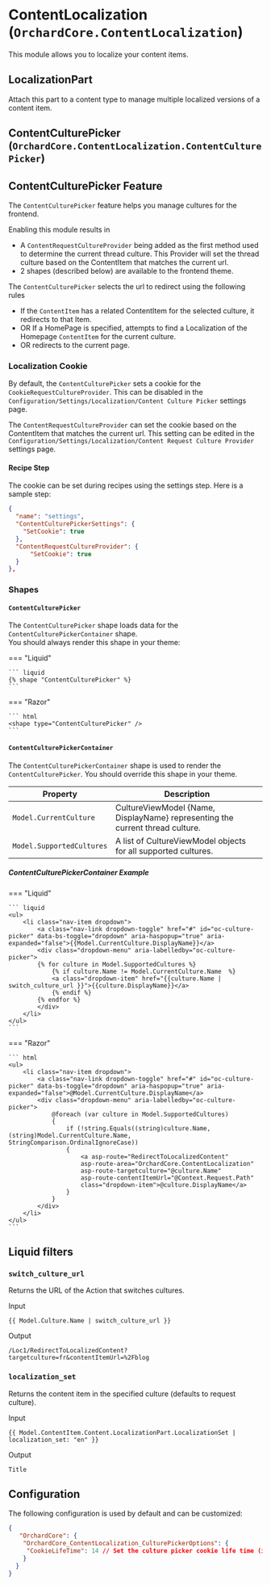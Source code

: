 # ContentLocalization (`OrchardCore.ContentLocalization`)

This module allows you to localize your content items.

## LocalizationPart

Attach this part to a content type to manage multiple localized versions of a content item.

## ContentCulturePicker (`OrchardCore.ContentLocalization.ContentCulturePicker`)

## ContentCulturePicker Feature

The `ContentCulturePicker` feature helps you manage cultures for the frontend.

Enabling this module results in

- A `ContentRequestCultureProvider` being added as the first method used to determine the current thread culture.
    This Provider will set the thread culture based on the ContentItem that matches the current url.
- 2 shapes (described below) are available to the frontend theme.

The `ContentCulturePicker` selects the url to redirect using the following rules

- If the `ContentItem` has a related ContentItem for the selected culture, it redirects to that Item.
- OR If a HomePage is specified, attempts to find a Localization of the Homepage `ContentItem` for the current culture.
- OR redirects to the current page.

### Localization Cookie

By default, the `ContentCulturePicker` sets a cookie for the `CookieRequestCultureProvider`. This can be disabled in the  `Configuration/Settings/Localization/Content Culture Picker` settings page.

The `ContentRequestCultureProvider` can set the cookie based on the ContentItem that matches the current url. This setting can be edited in the  `Configuration/Settings/Localization/Content Request Culture Provider` settings page.


#### Recipe Step

The cookie can be set during recipes using the settings step. Here is a sample step:

```json
{
  "name": "settings",
  "ContentCulturePickerSettings": {
    "SetCookie": true
  },
  "ContentRequestCultureProvider": {
      "SetCookie": true
  }
},
```

### Shapes

#### `ContentCulturePicker`

The `ContentCulturePicker` shape loads data for the `ContentCulturePickerContainer` shape.  
You should always render this shape in your theme:

=== "Liquid"

    ``` liquid
    {% shape "ContentCulturePicker" %}
    ```

=== "Razor"

    ``` html
    <shape type="ContentCulturePicker" />
    ```

#### `ContentCulturePickerContainer`

The `ContentCulturePickerContainer` shape is used to render the `ContentCulturePicker`.
You should override this shape in your theme.

| Property                  | Description                                                 |
| ------------------------- | ----------------------------------------------------------- |
| `Model.CurrentCulture`    | CultureViewModel {Name, DisplayName} representing the current thread culture. |
| `Model.SupportedCultures` | A list of CultureViewModel objects for all supported cultures.   |

##### ContentCulturePickerContainer Example

=== "Liquid"

    ``` liquid
    <ul>
        <li class="nav-item dropdown">
            <a class="nav-link dropdown-toggle" href="#" id="oc-culture-picker" data-bs-toggle="dropdown" aria-haspopup="true" aria-expanded="false">{{Model.CurrentCulture.DisplayName}}</a>
            <div class="dropdown-menu" aria-labelledby="oc-culture-picker">
            {% for culture in Model.SupportedCultures %}
                {% if culture.Name != Model.CurrentCulture.Name  %}
                <a class="dropdown-item" href="{{culture.Name | switch_culture_url }}">{{culture.DisplayName}}</a>
                {% endif %}
            {% endfor %}
            </div>
        </li>
    </ul>
    ```

=== "Razor"

    ``` html
    <ul>
        <li class="nav-item dropdown">
            <a class="nav-link dropdown-toggle" href="#" id="oc-culture-picker" data-bs-toggle="dropdown" aria-haspopup="true" aria-expanded="false">@Model.CurrentCulture.DisplayName</a>
            <div class="dropdown-menu" aria-labelledby="oc-culture-picker">
                @foreach (var culture in Model.SupportedCultures)
                {
                    if (!string.Equals((string)culture.Name, (string)Model.CurrentCulture.Name, StringComparison.OrdinalIgnoreCase))
                    {
                        <a asp-route="RedirectToLocalizedContent"
                        asp-route-area="OrchardCore.ContentLocalization"
                        asp-route-targetculture="@culture.Name"
                        asp-route-contentItemUrl="@Context.Request.Path"
                        class="dropdown-item">@culture.DisplayName</a>
                    }
                }
            </div>
        </li>
    </ul>
    ```

## Liquid filters

### `switch_culture_url`

Returns the URL of the Action that switches cultures.

Input

```liquid
{{ Model.Culture.Name | switch_culture_url }}
```

Output

```text
/Loc1/RedirectToLocalizedContent?targetculture=fr&contentItemUrl=%2Fblog
```

### `localization_set`

Returns the content item in the specified culture (defaults to request culture).

Input

```liquid
{{ Model.ContentItem.Content.LocalizationPart.LocalizationSet | localization_set: "en" }}
```

Output

```text
Title
```

## Configuration

The following configuration is used by default and can be customized:

```json
{
   "OrchardCore": {
    "OrchardCore_ContentLocalization_CulturePickerOptions": {
     "CookieLifeTime": 14 // Set the culture picker cookie life time (in days).
    }
  }
}
```
